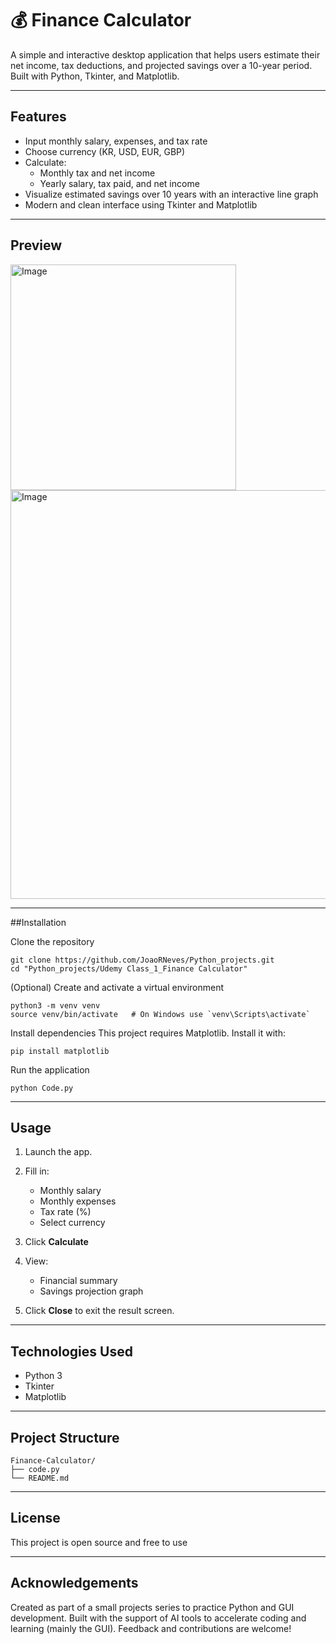 
# 💰 Finance Calculator

A simple and interactive desktop application that helps users estimate their net income, tax deductions, and projected savings over a 10-year period. Built with Python, Tkinter, and Matplotlib.

---

## Features

- Input monthly salary, expenses, and tax rate
- Choose currency (KR, USD, EUR, GBP)
- Calculate:
  - Monthly tax and net income
  - Yearly salary, tax paid, and net income
- Visualize estimated savings over 10 years with an interactive line graph
- Modern and clean interface using Tkinter and Matplotlib

---

## Preview


<img width="361" alt="Image" src="https://github.com/user-attachments/assets/304cd901-2b62-4756-a121-0ee6d406ea79" />

<img width="654" alt="Image" src="https://github.com/user-attachments/assets/e2c7e19d-1610-4aa7-9ce8-38b0fd41780c" />

---

##Installation

Clone the repository
```
git clone https://github.com/JoaoRNeves/Python_projects.git
cd "Python_projects/Udemy Class_1_Finance Calculator"
```
(Optional) Create and activate a virtual environment
```
python3 -m venv venv
source venv/bin/activate   # On Windows use `venv\Scripts\activate`
```
Install dependencies
This project requires Matplotlib. Install it with:
```
pip install matplotlib
```
Run the application
```
python Code.py
```
---

## Usage

1. Launch the app.
2. Fill in:

   * Monthly salary
   * Monthly expenses
   * Tax rate (%)
   * Select currency
3. Click **Calculate**
4. View:

   * Financial summary
   * Savings projection graph
5. Click **Close** to exit the result screen.

---

## Technologies Used

* Python 3
* Tkinter
* Matplotlib

---

## Project Structure

```
Finance-Calculator/
├── code.py
└── README.md
```

---

## License

This project is open source and free to use 

---

## Acknowledgements

Created as part of a small projects series to practice Python and GUI development.
Built with the support of AI tools to accelerate coding and learning (mainly the GUI).
Feedback and contributions are welcome!



